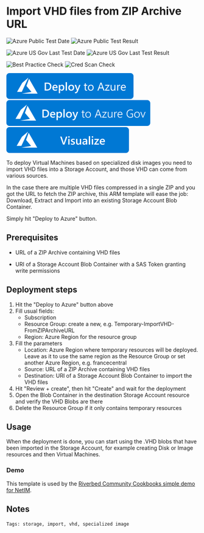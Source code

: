 # Import VHD files from ZIP Archive URL

![Azure Public Test Date](https://azurequickstartsservice.blob.core.windows.net/badges/999-storage-import-zipped-vhds/PublicLastTestDate.svg)
![Azure Public Test Result](https://azurequickstartsservice.blob.core.windows.net/badges/999-storage-import-zipped-vhds/PublicDeployment.svg)

![Azure US Gov Last Test Date](https://azurequickstartsservice.blob.core.windows.net/badges/999-storage-import-zipped-vhds/FairfaxLastTestDate.svg)
![Azure US Gov Last Test Result](https://azurequickstartsservice.blob.core.windows.net/badges/999-storage-import-zipped-vhds/FairfaxDeployment.svg)

![Best Practice Check](https://azurequickstartsservice.blob.core.windows.net/badges/999-storage-import-zipped-vhds/BestPracticeResult.svg)
![Cred Scan Check](https://azurequickstartsservice.blob.core.windows.net/badges/999-storage-import-zipped-vhds/CredScanResult.svg)

[![Deploy to Azure](https://raw.githubusercontent.com/Azure/azure-quickstart-templates/master/1-CONTRIBUTION-GUIDE/images/deploytoazure.svg?sanitize=true)](https://portal.azure.com/#create/Microsoft.Template/uri/https%3A%2F%2Fraw.githubusercontent.com%2FAzure%2Fazure-quickstart-templates%2Fmaster%2F999-storage-import-zipped-vhds%2Fazuredeploy.json) [![Deploy to Azure Gov](https://raw.githubusercontent.com/Azure/azure-quickstart-templates/master/1-CONTRIBUTION-GUIDE/images/deploytoazuregov.svg?sanitize=true)](https://portal.azure.us/#create/Microsoft.Template/uri/https%3A%2F%2Fraw.githubusercontent.com%2FAzure%2Fazure-quickstart-templates%2Fmaster%2F999-storage-import-zipped-vhds%2Fazuredeploy.json)
[![Visualize](https://raw.githubusercontent.com/Azure/azure-quickstart-templates/master/1-CONTRIBUTION-GUIDE/images/visualizebutton.svg?sanitize=true)](http://armviz.io/#/?load=https%3A%2F%2Fraw.githubusercontent.com%2FAzure%2Fazure-quickstart-templates%2Fmaster%2F999-storage-import-zipped-vhds%2Fazuredeploy.json)

To deploy Virtual Machines based on specialized disk images you need to import VHD files into a Storage Account, and those VHD can come from various sources.

In the case there are multiple VHD files compressed in a single ZIP and you got the URL to fetch the ZIP archive, this ARM template will ease the job: Download, Extract and Import into an existing Storage Account Blob Container.

Simply hit "Deploy to Azure" button.

## Prerequisites

- URL of a ZIP Archive containing VHD files

- URI of a Storage Account Blob Container with a SAS Token granting write permissions

## Deployment steps

1. Hit the "Deploy to Azure" button above
2. Fill usual fields:
    - Subscription
    - Resource Group: create a new, e.g. Temporary-ImportVHD-FromZIPArchiveURL
    - Region: Azure Region for the resource group
3. Fill the parameters
    - Location: Azure Region where temporary resources will be deployed. Leave as it to use the same region as the Resource Group or set another Azure Region, e.g. francecentral
    - Source: URL of a ZIP Archive containing VHD files
    - Destination: URI of a Storage Account Blob Container to import the VHD files
4. Hit "Review + create", then hit "Create" and wait for the deployment
5. Open the Blob Container in the destination Storage Account resource and verify the VHD Blobs are there
6. Delete the Resource Group if it only contains  temporary resources

## Usage

When the deployment is done, you can start using the .VHD blobs that have been imported in the Storage Account, for example creating Disk or Image resources and then Virtual Machines.

### Demo

This template is used by the [Riverbed Community Cookbooks simple demo for NetIM](https://github.com/riverbed/Riverbed-Community-Toolkit/tree/master/NetIM/Azure-Cloud-Cookbooks/101-netim-simple-demo).

## Notes

`Tags: storage, import, vhd, specialized image`
